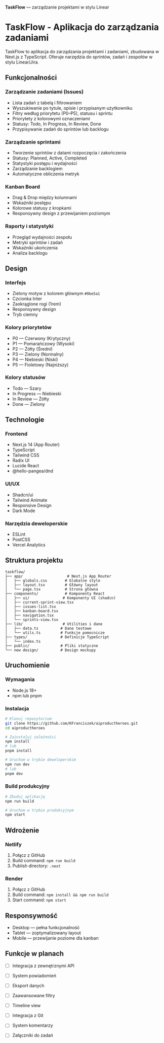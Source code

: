 **TaskFlow** — zarządzanie projektami w stylu Linear

# TaskFlow - Aplikacja do zarządzania zadaniami

TaskFlow to aplikacja do zarządzania projektami i zadaniami, zbudowana w Next.js z TypeScript. Oferuje narzędzia do sprintów, zadań i zespołów w stylu Linear/Jira.

## Funkcjonalności

### Zarządzanie zadaniami (Issues)
- Lista zadań z tabelą i filtrowaniem
- Wyszukiwanie po tytule, opisie i przypisanym użytkowniku
- Filtry według priorytetu (P0–P5), statusu i sprintu
- Priorytety z kolorowymi oznaczeniami
- Statusy: Todo, In Progress, In Review, Done
- Przypisywanie zadań do sprintów lub backlogu

### Zarządzanie sprintami
- Tworzenie sprintów z datami rozpoczęcia i zakończenia
- Statusy: Planned, Active, Completed
- Statystyki postępu i wydajności
- Zarządzanie backlogiem
- Automatyczne obliczenia metryk

### Kanban Board
- Drag & Drop między kolumnami
- Wskaźniki postępu
- Kolorowe statusy z kropkami
- Responsywny design z przewijaniem poziomym

### Raporty i statystyki
- Przegląd wydajności zespołu
- Metryki sprintów i zadań
- Wskaźniki ukończenia
- Analiza backlogu

## Design

### Interfejs
- Zielony motyw z kolorem głównym `#9be5a1`
- Czcionka Inter
- Zaokrąglone rogi (1rem)
- Responsywny design
- Tryb ciemny

### Kolory priorytetów
- P0 — Czerwony (Krytyczny)
- P1 — Pomarańczowy (Wysoki)
- P2 — Żółty (Średni)
- P3 — Zielony (Normalny)
- P4 — Niebieski (Niski)
- P5 — Fioletowy (Najniższy)

### Kolory statusów
- Todo — Szary
- In Progress — Niebieski
- In Review — Żółty
- Done — Zielony

## Technologie

### Frontend
- Next.js 14 (App Router)
- TypeScript
- Tailwind CSS
- Radix UI
- Lucide React
- @hello-pangea/dnd

### UI/UX
- Shadcn/ui
- Tailwind Animate
- Responsive Design
- Dark Mode

### Narzędzia deweloperskie
- ESLint
- PostCSS
- Vercel Analytics

## Struktura projektu

```
taskflow/
├── app/                    # Next.js App Router
│   ├── globals.css        # Globalne style
│   ├── layout.tsx         # Główny layout
│   └── page.tsx           # Strona główna
├── components/            # Komponenty React
│   ├── ui/               # Komponenty UI (shadcn)
│   ├── current-sprint-view.tsx
│   ├── issues-list.tsx
│   ├── kanban-board.tsx
│   ├── navigation.tsx
│   └── sprints-view.tsx
├── lib/                  # Utilities i dane
│   ├── data.ts          # Dane testowe
│   └── utils.ts         # Funkcje pomocnicze
├── types/               # Definicje TypeScript
│   └── index.ts
├── public/              # Pliki statyczne
└── new design/          # Design mockupy
```

## Uruchomienie

### Wymagania
- Node.js 18+
- npm lub pnpm

### Instalacja
```bash
# Klonuj repozytorium
git clone https://github.com/KFranciszek/aiproductheroes.git
cd aiproductheroes

# Zainstaluj zależności
npm install
# lub
pnpm install

# Uruchom w trybie deweloperskim
npm run dev
# lub
pnpm dev
```

### Build produkcyjny
```bash
# Zbuduj aplikację
npm run build

# Uruchom w trybie produkcyjnym
npm start
```

## Wdrożenie

### Netlify
1. Połącz z GitHub
2. Build command: `npm run build`
3. Publish directory: `.next`

### Render
1. Połącz z GitHub
2. Build command: `npm install && npm run build`
3. Start command: `npm start`

## Responsywność

- Desktop — pełna funkcjonalność
- Tablet — zoptymalizowany layout
- Mobile — przewijanie poziome dla kanban

## Funkcje w planach

- [ ] Integracja z zewnętrznymi API
- [ ] System powiadomień
- [ ] Eksport danych
- [ ] Zaawansowane filtry
- [ ] Timeline view
- [ ] Integracja z Git
- [ ] System komentarzy
- [ ] Załączniki do zadań

